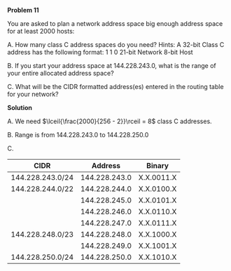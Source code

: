 **Problem 11**

You are asked to plan a network address space big enough address space for at least 2000 hosts:

A. How many class C address spaces do you need?
Hints:  A 32-bit Class C address has the following format: 1 1 0 21-bit Network 8-bit Host

B. If you start your address space at 144.228.243.0, what is the range of your entire allocated address space?

C. What will be the CIDR formatted address(es) entered in the routing table for your network? 

**Solution**

A. We need $\lceil{\frac{2000}{256 - 2}}\rceil = 8$ class C addresses.

B. Range is from 144.228.243.0 to 144.228.250.0

C. 

| CIDR | Address | Binary |
| -----|---------|--------|
| 144.228.243.0/24 | 144.228.243.0 | X.X.0011.X|
| 144.228.244.0/22| 144.228.244.0 | X.X.0100.X|
| | 144.228.245.0 | X.X.0101.X|
| | 144.228.246.0 | X.X.0110.X|
| | 144.228.247.0 | X.X.0111.X|
|144.228.248.0/23 | 144.228.248.0 | X.X.1000.X|
| | 144.228.249.0 | X.X.1001.X|
|144.228.250.0/24 | 144.228.250.0 | X.X.1010.X|
